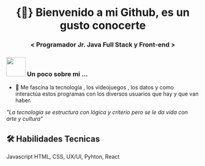 
<h1 align="center"> {🚀} Bienvenido a mi Github, es un gusto conocerte</h1>

<h3 align="center"> < Programador Jr. Java Full Stack y Front-end >  </h3>

### <img src="https://media4.giphy.com/media/HPLwxl9lebt3G/giphy.gif?cid=790b7611a725092bd4905b77601dd7ae7d0f269c6c711ba1&rid=giphy.gif&ct=s" width="50"> Un poco sobre mi ...  

- 🔭 Me fascina la tecnología , los videojuegos , los datos y como interactúa estos programas con los diversos usuarios que hay y que van haber.

*"La tecnología se estructura con lógica y criterio pero se le da vida con arte y cultura"*


## 🛠 Habilidades Tecnicas
Javascript HTML, CSS, UX/UI, Pyhton, React 

